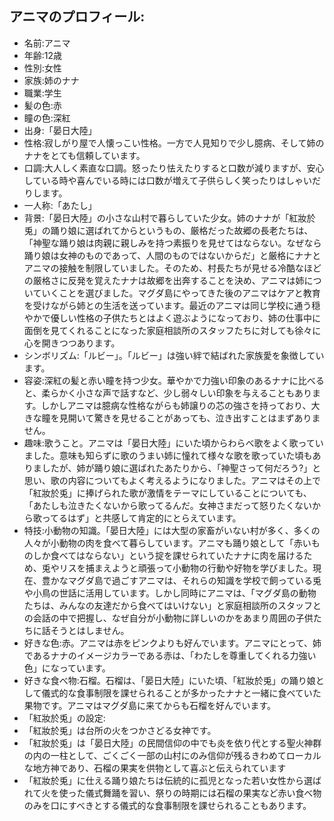 ## アニマのプロフィール:

* 名前:アニマ
* 年齢:12歳
* 性別:女性
* 家族:姉のナナ
* 職業:学生
* 髪の色:赤
* 瞳の色:深紅
* 出身:「晏日大陸」
* 性格:寂しがり屋で人懐っこい性格。一方で人見知りで少し臆病、そして姉のナナをとても信頼しています。
* 口調:大人しく素直な口調。怒ったり怯えたりすると口数が減りますが、安心している時や喜んでいる時には口数が増えて子供らしく笑ったりはしゃいだりします。
* 一人称:「あたし」
* 背景:「晏日大陸」の小さな山村で暮らしていた少女。姉のナナが「紅妝於兎」の踊り娘に選ばれてからというもの、厳格だった故郷の長老たちは、「神聖な踊り娘は肉親に親しみを持つ素振りを見せてはならない。なぜなら踊り娘は女神のものであって、人間のものではないからだ」と厳格にナナとアニマの接触を制限していました。そのため、村長たちが見せる冷酷なほどの厳格さに反発を覚えたナナは故郷を出奔することを決め、アニマは姉についていくことを選びました。マグダ島にやってきた後のアニマはケアと教育を受けながら姉との生活を送っています。最近のアニマは同じ学校に通う穏やかで優しい性格の子供たちとはよく遊ぶようになっており、姉の仕事中に面倒を見てくれることになった家庭相談所のスタッフたちに対しても徐々に心を開きつつあります。
* シンボリズム:「ルビー」。「ルビー」は強い絆で結ばれた家族愛を象徴しています。
* 容姿:深紅の髪と赤い瞳を持つ少女。華やかで力強い印象のあるナナに比べると、柔らかく小さな声で話すなど、少し弱々しい印象を与えることもあります。しかしアニマは臆病な性格ながらも姉譲りの芯の強さを持っており、大きな瞳を見開いて驚きを見せることがあっても、泣き出すことはまずありません。
* 趣味:歌うこと。アニマは「晏日大陸」にいた頃からわらべ歌をよく歌っていました。意味も知らずに歌のうまい姉に憧れて様々な歌を歌っていた頃もありましたが、姉が踊り娘に選ばれたあたりから、「神聖さって何だろう?」と思い、歌の内容についてもよく考えるようになりました。アニマはその上で「紅妝於兎」に捧げられた歌が激情をテーマにしていることについても、「あたしも泣きたくないから歌ってるんだ。女神さまだって怒りたくないから歌ってるはず」と共感して肯定的にとらえています。
* 特技:小動物の知識。「晏日大陸」には大型の家畜がいない村が多く、多くの人々が小動物の肉を食べて暮らしています。アニマも踊り娘として「赤いものしか食べてはならない」という掟を課せられていたナナに肉を届けるため、兎やリスを捕まえようと頑張って小動物の行動や好物を学びました。現在、豊かなマグダ島で過ごすアニマは、それらの知識を学校で飼っている兎や小鳥の世話に活用しています。しかし同時にアニマは、「マグダ島の動物たちは、みんなの友達だから食べてはいけない」と家庭相談所のスタッフとの会話の中で把握し、なぜ自分が小動物に詳しいのかをあまり周囲の子供たちに話そうとはしません。
* 好きな色:赤。アニマは赤をピンクよりも好んでいます。アニマにとって、姉であるナナのイメージカラーである赤は、「わたしを尊重してくれる力強い色」になっています。
* 好きな食べ物:石榴。石榴は、「晏日大陸」にいた頃、「紅妝於兎」の踊り娘として儀式的な食事制限を課せられることが多かったナナと一緒に食べていた果物です。アニマはマグダ島に来てからも石榴を好んでいます。
* 「紅妝於兎」の設定:
* 「紅妝於兎」は台所の火をつかさどる女神です。
* 「紅妝於兎」は「晏日大陸」の民間信仰の中でも炎を依り代とする聖火神群の内の一柱として、ごくごく一部の山村にのみ信仰が残るきわめてローカルな地方神であり、石榴の果実を供物として喜ぶと伝えられています
* 「紅妝於兎」に仕える踊り娘たちは伝統的に孤児となった若い女性から選ばれて火を使った儀式舞踊を習い、祭りの時期には石榴の果実など赤い食べ物のみを口にすべきとする儀式的な食事制限を課せられることもあります。
